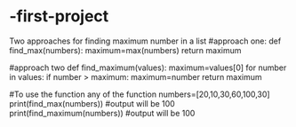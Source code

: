 # -first-project
Two approaches for finding maximum number in a list
#approach one: 
        def find_max(numbers):
            maximum=max(numbers)
            return maximum

#approach two
      def find_maximum(values):
        maximum=values[0]
        for number in values:
            if number > maximum:
              maximum=number
        return maximum

#To use the function any of the function
      numbers=[20,10,30,60,100,30]
      print(find_max(numbers))           #output will be 100
      print(find_maximum(numbers))       #output will be 100
